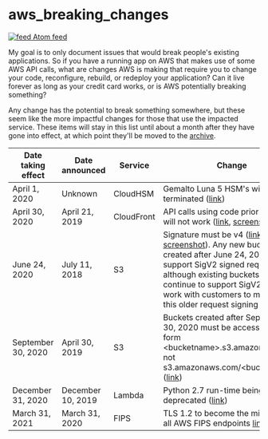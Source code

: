 # aws_breaking_changes
[![feed](https://github.com/SummitRoute/aws_breaking_changes/raw/master/screenshots/feed_icon.png) Atom feed](https://github.com/SummitRoute/aws_breaking_changes/releases.atom)

My goal is to only document issues that would break people's existing applications. So if you have a running app on AWS that makes use of some AWS API calls, what are changes AWS is making that require you to change your code, reconfigure, rebuild, or redeploy your application? Can it live forever as long as your credit card works, or is AWS potentially breaking something?  

Any change has the potential to break something somewhere, but these seem like the more impactful changes for those that use the impacted service.  These items will stay in this list until about a month after they have gone into effect, at which point they'll be moved to the [archive](archive.md).

| Date taking effect | Date announced | Service | Change | How to check |
| ---- | ---- |---- |---- |---- |
| April 1, 2020 | Unknown | CloudHSM |  Gemalto Luna 5 HSM's will be terminated ([link](https://aws.amazon.com/cloudhsm/faqs-classic/)) |  |
| April 30, 2020 | April 21, 2019 | CloudFront | API calls using code prior to 2016 will not work ([link](https://forums.aws.amazon.com/ann.jspa?annID=6754), [screenshot](https://github.com/SummitRoute/aws_breaking_changes/raw/master/screenshots/cloudfront_api_version.png)) | [link](https://aws.amazon.com/premiumsupport/knowledge-center/cloudfront-api-version-check/) | 
| June 24, 2020 | July 11, 2018 | S3 | Signature must be v4 ([link](https://forums.aws.amazon.com/ann.jspa?annID=5816), [screenshot](https://github.com/SummitRoute/aws_breaking_changes/raw/master/screenshots/s3_sig4.png)). Any new buckets created after June 24, 2020 will not support SigV2 signed requests, although existing buckets will continue to support SigV2 while we work with customers to move off this older request signing method. | Enable CloudTrail S3 Data Events and check `additionalEventData.SignatureVersion` ([link](https://docs.aws.amazon.com/AmazonS3/latest/dev/cloudtrail-identification-sigV2.html)) |
| September 30, 2020 | April 30, 2019 | S3 | Buckets created after September 30, 2020 must be accessed in the form \<bucketname\>.s3.amazonaws.com, not s3.amazonaws.com/\<bucketname\>/ ([link](https://aws.amazon.com/blogs/aws/amazon-s3-path-deprecation-plan-the-rest-of-the-story/)) | See link |
| December 31, 2020 | December 10, 2019 | Lambda | Python 2.7 run-time being deprecated ([link](https://github.com/SummitRoute/aws_breaking_changes/issues/34)) | |
| March 31, 2021 | March 31, 2020 | FIPS | TLS 1.2 to become the minimum for all AWS FIPS endpoints [link](https://aws.amazon.com/blogs/security/tls-1-2-to-become-the-minimum-for-all-aws-fips-endpoints/) | |
